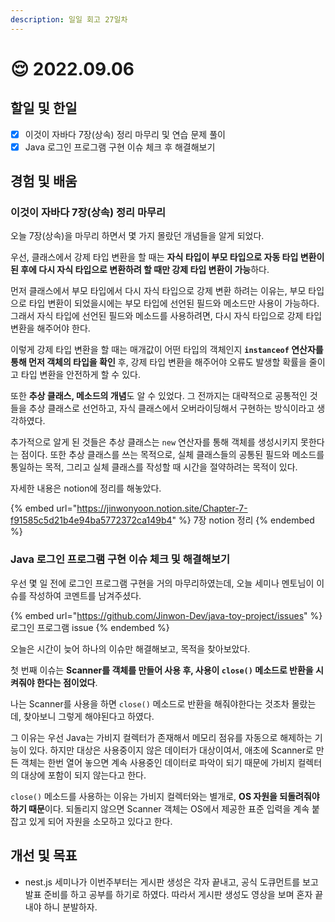 ```yaml
---
description: 일일 회고 27일차
---
```


# 😌 2022.09.06

## 할일 및 한일

* [x] 이것이 자바다 7장(상속) 정리 마무리 및 연습 문제 풀이&#x20;
* [x] Java 로그인 프로그램 구현 이슈 체크 후 해결해보기&#x20;

## 경험 및 배움&#x20;

### 이것이 자바다 7장(상속) 정리 마무리

오늘 7장(상속)을 마무리 하면서 몇 가지 몰랐던 개념들을 알게 되었다.

우선, 클래스에서 강제 타입 변환을 할 때는 **자식 타입이 부모 타입으로 자동 타입 변환이 된 후에 다시 자식 타입으로 변환하려 할 때만 강제 타입 변환이 가능**하다.

먼저 클래스에서 부모 타입에서 다시 자식 타입으로 강제 변환 하려는 이유는, 부모 타입으로 타입 변환이 되었을시에는 부모 타입에 선언된 필드와 메소드만 사용이 가능하다. 그래서 자식 타입에 선언된 필드와 메소드를 사용하려면, 다시 자식 타입으로 강제 타입 변환을 해주어야 한다.

이렇게 강제 타입 변환을 할 때는 매개값이 어떤 타입의 객체인지 **`instanceof` 연산자를 통해 먼저 객체의 타입을 확인** 후, 강제 타입 변환을 해주어야 오류도 발생할 확률을 줄이고 타입 변환을 안전하게 할 수 있다.

또한 **추상 클래스, 메소드의 개념**도 알 수 있었다. 그 전까지는 대략적으로 공통적인 것들을 추상 클래스로 선언하고, 자식 클래스에서 오버라이딩해서 구현하는 방식이라고 생각하였다.

추가적으로 알게 된 것들은 추상 클래스는 `new` 연산자를 통해 객체를 생성시키지 못한다는 점이다. 또한 추상 클래스를 쓰는 목적으로, 실체 클래스들의 공통된 필드와 메소드를 통일하는 목적, 그리고 실체 클래스를 작성할 때 시간을 절약하려는 목적이 있다.

자세한 내용은 notion에 정리를 해놓았다.

{% embed url="https://jinwonyoon.notion.site/Chapter-7-f91585c5d21b4e94ba5772372ca149b4" %}
7장 notion 정리&#x20;
{% endembed %}

### Java 로그인 프로그램 구현 이슈 체크 및 해결해보기

우선 몇 일 전에 로그인 프로그램 구현을 거의 마무리하였는데, 오늘 세미나 멘토님이 이슈를 작성하여 코멘트를 남겨주셨다.

{% embed url="https://github.com/Jinwon-Dev/java-toy-project/issues" %}
로그인 프로그램 issue
{% endembed %}

오늘은 시간이 늦어 하나의 이슈만 해결해보고, 목적을 찾아보았다.

첫 번째 이슈는 **Scanner를 객체를 만들어 사용 후, 사용이  `close()` 메소드로 반환을 시켜줘야 한다는 점이었다**.

나는 Scanner를 사용을 하면 `close()` 메소드로 반환을 해줘야한다는 것조차 몰랐는데, 찾아보니 그렇게 해야된다고 하였다.

그 이유는 우선 Java는 가비지 컬렉터가 존재해서 메모리 점유를 자동으로 해제하는 기능이 있다. 하지만 대상은 사용중이지 않은 데이터가 대상이여서, 애초에 Scanner로 만든 객체는 한번 열어 놓으면 계속 사용중인 데이터로 파악이 되기 때문에 가비지 컬렉터의 대상에 포함이 되지 않는다고 한다.

`close()` 메소드를 사용하는 이유는 가비지 컬렉터와는 별개로, **OS 자원을 되돌려줘야 하기 때문**이다. 되돌리지 않으면 Scanner 객체는 OS에서 제공한 표준 입력을 계속 붙잡고 있게 되어 자원을 소모하고 있다고 한다.

## 개선 및 목표

* nest.js 세미나가 이번주부터는 게시판 생성은 각자 끝내고, 공식 도큐먼트를 보고 발표 준비를 하고 공부를 하기로 하였다. 따라서 게시판 생성도 영상을 보며 혼자 끝내야 하니 분발하자.
